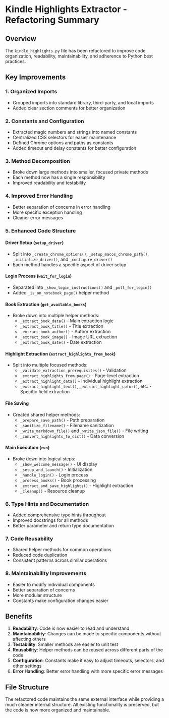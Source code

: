 # Kindle Highlights Extractor - Refactoring Summary

## Overview
The `kindle_highlights.py` file has been refactored to improve code organization, readability, maintainability, and adherence to Python best practices.

## Key Improvements

### 1. **Organized Imports**
- Grouped imports into standard library, third-party, and local imports
- Added clear section comments for better organization

### 2. **Constants and Configuration**
- Extracted magic numbers and strings into named constants
- Centralized CSS selectors for easier maintenance
- Defined Chrome options and paths as constants
- Added timeout and delay constants for better configuration

### 3. **Method Decomposition**
- Broke down large methods into smaller, focused private methods
- Each method now has a single responsibility
- Improved readability and testability

### 4. **Improved Error Handling**
- Better separation of concerns in error handling
- More specific exception handling
- Cleaner error messages

### 5. **Enhanced Code Structure**

#### Driver Setup (`setup_driver`)
- Split into `_create_chrome_options()`, `_setup_macos_chrome_path()`, `_initialize_driver()`, and `_configure_driver()`
- Each method handles a specific aspect of driver setup

#### Login Process (`wait_for_login`)
- Separated into `_show_login_instructions()` and `_poll_for_login()`
- Added `_is_on_notebook_page()` helper method

#### Book Extraction (`get_available_books`)
- Broke down into multiple helper methods:
  - `_extract_book_data()` - Main extraction logic
  - `_extract_book_title()` - Title extraction
  - `_extract_book_author()` - Author extraction
  - `_extract_book_image()` - Image URL extraction
  - `_extract_book_date()` - Date extraction

#### Highlight Extraction (`extract_highlights_from_book`)
- Split into multiple focused methods:
  - `_validate_extraction_prerequisites()` - Validation
  - `_extract_highlights_from_page()` - Page-level extraction
  - `_extract_highlight_data()` - Individual highlight extraction
  - `_extract_highlight_text()`, `_extract_highlight_color()`, etc. - Specific field extraction

#### File Saving
- Created shared helper methods:
  - `_prepare_save_path()` - Path preparation
  - `_sanitize_filename()` - Filename sanitization
  - `_write_markdown_file()` and `_write_json_file()` - File writing
  - `_convert_highlights_to_dict()` - Data conversion

#### Main Execution (`run`)
- Broke down into logical steps:
  - `_show_welcome_message()` - UI display
  - `_setup_and_launch()` - Initialization
  - `_handle_login()` - Login process
  - `_process_books()` - Book processing
  - `_extract_and_save_highlights()` - Highlight extraction
  - `_cleanup()` - Resource cleanup

### 6. **Type Hints and Documentation**
- Added comprehensive type hints throughout
- Improved docstrings for all methods
- Better parameter and return type documentation

### 7. **Code Reusability**
- Shared helper methods for common operations
- Reduced code duplication
- Consistent patterns across similar operations

### 8. **Maintainability Improvements**
- Easier to modify individual components
- Better separation of concerns
- More modular structure
- Constants make configuration changes easier

## Benefits

1. **Readability**: Code is now easier to read and understand
2. **Maintainability**: Changes can be made to specific components without affecting others
3. **Testability**: Smaller methods are easier to unit test
4. **Reusability**: Helper methods can be reused across different parts of the code
5. **Configuration**: Constants make it easy to adjust timeouts, selectors, and other settings
6. **Error Handling**: Better error handling with more specific error messages

## File Structure

The refactored code maintains the same external interface while providing a much cleaner internal structure. All existing functionality is preserved, but the code is now more organized and maintainable. 
